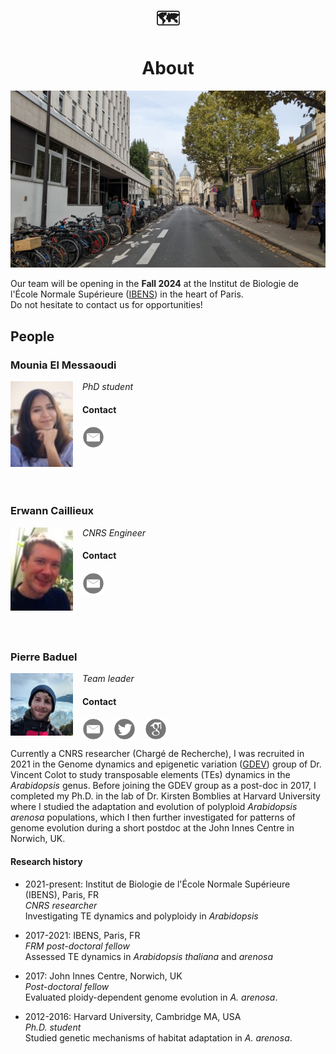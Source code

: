 <br>

<h1 align="center"> 🗺️  <br><br> About </h1>
  
<p align="center"><img src="/images/ibens_photo_exterieure_6.jpg" style="corner-radius:50%" width="600"></p>  

  
Our team will be opening in the <b>Fall 2024</b> at the Institut de Biologie de l'École Normale Supérieure ([IBENS](https://www.ibens.ens.fr/?lang=en)) in the heart of Paris. <br>
Do not hesitate to contact us for opportunities!

## People

### Mounia El Messaoudi
<img align="left" src="/images/mouniaelmessaoudi-cropped-8f977.jpg" style="margin-right: 15px;" width="100">
<em>PhD student</em>  

#### Contact
[<img align="left" src="/images/emaillogo.png" style="margin-right: 15px;" width="35">](mailto:elmessao@bio.ens.psl.eu)
<br>
<br>
<br>
<br>
<br>
<br>

### Erwann Caillieux 
<img align="left" src="/images/r1-2-b3453.png" style="margin-right: 15px;" width="100">
<em>CNRS Engineer</em>

#### Contact
[<img align="left" src="/images/emaillogo.png" style="margin-right: 15px;" width="35">](mailto:erwann.caillieux@bio.ens.psl.eu)
<br>
<br>
<br>
<br>
<br>
<br>

### Pierre Baduel
<img align="left" src="/images/IMG_20191219_160240~2sq.jpg" style="margin-right: 15px;" width="100">
<em>Team leader</em>

#### Contact

[<img align="left" src="/images/emaillogo.png" style="margin-right: 15px;" width="35">](mailto:pbaduel@biologie.ens.fr)
[<img align="left" src="/images/twitterlogo.png" style="margin-right: 15px;" width="35">](https://twitter.com/pierrebaduel)
[<img align="left" src="/images/scholarlogo.png" style="margin-right: 15px;" width="35">](https://scholar.google.com/citations?user=PtgZ2nsAAAAJ&hl=en)<br/>
<br/>
<!--[<img align="left" src="/images/linkedinlogo2.png" style="margin-right: 15px;" width="30">](https://www.linkedin.com/in/pierre-baduel-2b5280105/)
[<img align="left" src="/images/rglogo.jpg" style="margin-right: 15px" width="27">](https://www.researchgate.net/profile/Pierre_Baduel) -->

Currently a CNRS researcher (Chargé de Recherche), I was recruited in 2021 in the Genome dynamics and epigenetic variation ([GDEV](http://www.ibens.ens.fr/spip.php?rubrique37&lang=en)) group of Dr. Vincent Colot to study transposable elements (TEs) dynamics in the <em>Arabidopsis</em> genus. Before joining the GDEV group as a post-doc in 2017, I completed my Ph.D. in the lab of Dr. Kirsten Bomblies at Harvard University where I studied the adaptation and evolution of polyploid <em>Arabidopsis arenosa</em> populations, which I then further investigated for patterns of genome evolution during a short postdoc at the John Innes Centre in Norwich, UK. 

#### Research history

- 2021-present: Institut de Biologie de l'École Normale Supérieure (IBENS), Paris, FR  
_CNRS researcher_  
Investigating TE dynamics and polyploidy in _Arabidopsis_

- 2017-2021: IBENS, Paris, FR  
_FRM post-doctoral fellow_  
Assessed TE dynamics in _Arabidopsis thaliana_ and _arenosa_

- 2017: John Innes Centre, Norwich, UK  
_Post-doctoral fellow_  
Evaluated ploidy-dependent genome evolution in _A. arenosa_. 

- 2012-2016: Harvard University, Cambridge MA, USA  
_Ph.D. student_  
Studied genetic mechanisms of habitat adaptation in _A. arenosa_. 

